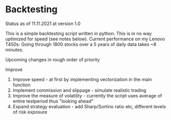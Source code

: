 # Backtesting

Status as of 11.11.2021 at version 1.0

This is a simple backtesting script written in python. This is in no way uptimized for speed (see notes below).
Current performance on my Lenovo T450s: Going through 1800 stocks over a 5 years of daily data takes ~8 minutes.


Upcoming changes in rough order of priority

Improve
1) Improve speed - at first by implementing vectorization in the main function
2) Implement commission and slippage - simulate realistic trading
3) Improve the measure of volatility - currently the script uses average of entire testperiod thus "looking ahead"
4) Expand strategy evaluation - add Sharp/Sortino ratio etc, different levels of risk exposure 
 


